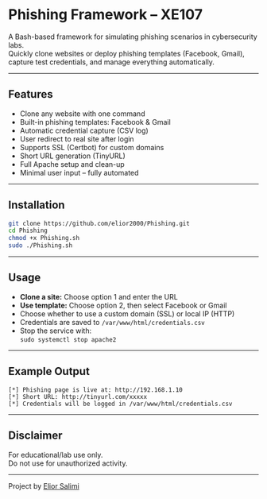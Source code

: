 # Phishing Framework – XE107

A Bash-based framework for simulating phishing scenarios in cybersecurity labs.\
Quickly clone websites or deploy phishing templates (Facebook, Gmail), capture test credentials, and manage everything automatically.

---

## Features

- Clone any website with one command
- Built-in phishing templates: Facebook & Gmail
- Automatic credential capture (CSV log)
- User redirect to real site after login
- Supports SSL (Certbot) for custom domains
- Short URL generation (TinyURL)
- Full Apache setup and clean-up
- Minimal user input – fully automated

---

## Installation

```bash
git clone https://github.com/elior2000/Phishing.git
cd Phishing
chmod +x Phishing.sh
sudo ./Phishing.sh
```

---

## Usage

- **Clone a site:** Choose option 1 and enter the URL
- **Use template:** Choose option 2, then select Facebook or Gmail
- Choose whether to use a custom domain (SSL) or local IP (HTTP)
- Credentials are saved to `/var/www/html/credentials.csv`
- Stop the service with:\
  `sudo systemctl stop apache2`

---

## Example Output

```
[*] Phishing page is live at: http://192.168.1.10
[*] Short URL: http://tinyurl.com/xxxxx
[*] Credentials will be logged in /var/www/html/credentials.csv
```

---

## Disclaimer

For educational/lab use only.\
Do not use for unauthorized activity.

---

Project by [Elior Salimi](https://github.com/elior2000)

